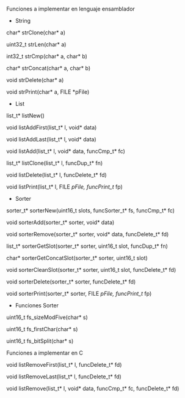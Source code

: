 Funciones a implementar en lenguaje ensamblador

- String

char* strClone(char* a)

uint32_t strLen(char* a)

int32_t strCmp(char* a, char* b)

char* strConcat(char* a, char* b)

void strDelete(char* a)

void strPrint(char* a, FILE *pFile)

- List

list_t* listNew()

void listAddFirst(list_t* l, void* data)

void listAddLast(list_t* l, void* data)

void listAdd(list_t* l, void* data, funcCmp_t* fc)

list_t* listClone(list_t* l, funcDup_t* fn)

void listDelete(list_t* l, funcDelete_t* fd)

void listPrint(list_t* l, FILE *pFile, funcPrint_t* fp)


- Sorter

sorter_t* sorterNew(uint16_t slots, funcSorter_t* fs, funcCmp_t* fc)

void sorterAdd(sorter_t* sorter, void* data)

void sorterRemove(sorter_t* sorter, void* data, funcDelete_t* fd)

list_t* sorterGetSlot(sorter_t* sorter, uint16_t slot, funcDup_t* fn)

char* sorterGetConcatSlot(sorter_t* sorter, uint16_t slot)

void sorterCleanSlot(sorter_t* sorter, uint16_t slot, funcDelete_t* fd)

void sorterDelete(sorter_t* sorter, funcDelete_t* fd)

void sorterPrint(sorter_t* sorter, FILE *pFile, funcPrint_t* fp)

- Funciones Sorter

uint16_t fs_sizeModFive(char* s)

uint16_t fs_firstChar(char* s)

uint16_t fs_bitSplit(char* s)

Funciones a implementar en C

void listRemoveFirst(list_t* l, funcDelete_t* fd)

void listRemoveLast(list_t* l, funcDelete_t* fd)

void listRemove(list_t* l, void* data, funcCmp_t* fc, funcDelete_t* fd)


